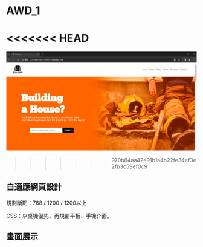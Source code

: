 # AWD_1

<<<<<<< HEAD
=======
![圖1](./image/1.png)

>>>>>>> 970b84aa42e91b1a4b22fe34ef3e2fb3c59ef0c9
## 自適應網頁設計

規劃斷點：768 / 1200 / 1200以上

CSS：以桌機優先，再規劃平板、手機介面。

## 畫面展示

